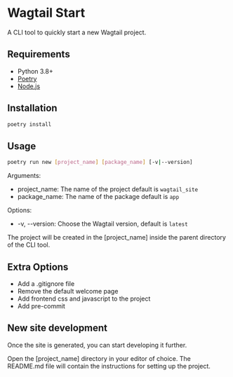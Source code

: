 # Wagtail Start

A CLI tool to quickly start a new Wagtail project.

## Requirements

- Python 3.8+
- [Poetry](https://python-poetry.org)
- [Node.js](https://nodejs.org)

## Installation

```bash
poetry install
```

## Usage

```bash
poetry run new [project_name] [package_name] [-v|--version]
```

Arguments:

- project_name: The name of the project default is `wagtail_site`
- package_name: The name of the package default is `app`

Options:

- -v, --version: Choose the Wagtail version, default is `latest`

The project will be created in the [project_name] inside the parent directory of the CLI tool.

## Extra Options

- Add a .gitignore file
- Remove the default welcome page
- Add frontend css and javascript to the project
- Add pre-commit

## New site development

Once the site is generated, you can start developing it further.

Open the [project_name] directory in your editor of choice. The README.md file will contain the instructions for setting up the project.
